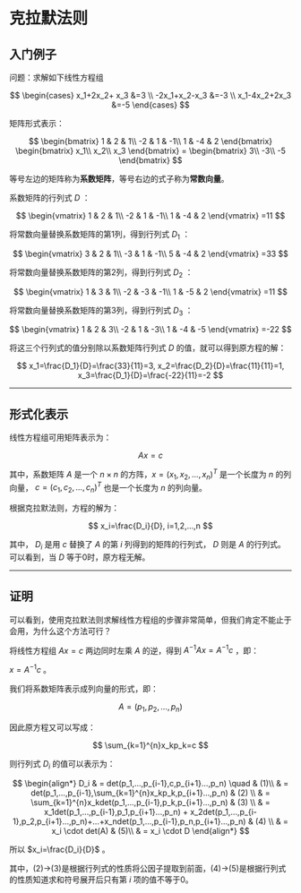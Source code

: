 # 克拉默法则

## 入门例子

问题：求解如下线性方程组

$$
\begin{cases} x_1+2x_2+ x_3 &=3 \\ -2x_1+x_2-x_3 &=-3  \\ x_1-4x_2+2x_3 &=-5 \end{cases}
$$

矩阵形式表示：

$$
\begin{bmatrix} 1 & 2 &  1\\  -2 & 1 & -1\\  1 & -4 & 2 \end{bmatrix} \begin{bmatrix} x_1\\  x_2\\  x_3 \end{bmatrix} = \begin{bmatrix} 3\\  -3\\  -5 \end{bmatrix}
$$

等号左边的矩阵称为**系数矩阵**，等号右边的式子称为**常数向量**。

系数矩阵的行列式 $D$ ：

$$
\begin{vmatrix} 1 & 2 &  1\\  -2 & 1 & -1\\  1 & -4 & 2 \end{vmatrix} =11
$$

将常数向量替换系数矩阵的第1列，得到行列式 $D_1$ ：

$$
\begin{vmatrix} 3 & 2 &  1\\  -3 & 1 & -1\\  5 & -4 & 2 \end{vmatrix} =33
$$

将常数向量替换系数矩阵的第2列，得到行列式 $D_2$ ：

$$
\begin{vmatrix} 1 & 3 &  1\\  -2 & -3 & -1\\  1 & -5 & 2 \end{vmatrix} =11
$$

将常数向量替换系数矩阵的第3列，得到行列式 $D_3$ ：

$$
\begin{vmatrix} 1 & 2 &  3\\  -2 & 1 & -3\\  1 & -4 & -5 \end{vmatrix} =-22
$$

将这三个行列式的值分别除以系数矩阵行列式 $D$ 的值，就可以得到原方程的解：

$$
x_1=\frac{D_1}{D}=\frac{33}{11}=3, x_2=\frac{D_2}{D}=\frac{11}{11}=1, x_3=\frac{D_1}{D}=\frac{-22}{11}=-2
$$

---

## 形式化表示

线性方程组可用矩阵表示为：

$$
Ax=c
$$

其中，系数矩阵 $A$ 是一个 $n \times n$ 的方阵，$x=(x_1,x_2,...,x_n)^T$ 是一个长度为 $n$ 的列向量， $c=(c_1,c_2,...,c_n)^T$ 也是一个长度为 $n$ 的列向量。

根据克拉默法则，方程的解为：

$$
x_i=\frac{D_i}{D}, i=1,2,...,n
$$

其中， $D_i$ 是用 $c$ 替换了 $A$ 的第 $i$ 列得到的矩阵的行列式， $D$ 则是 $A$ 的行列式。可以看到，当 $D$ 等于0时，原方程无解。

---

## 证明

可以看到，使用克拉默法则求解线性方程组的步骤非常简单，但我们肯定不能止于会用，为什么这个方法可行？

将线性方程组 $Ax=c$ 两边同时左乘 $A$ 的逆，得到 $A^{-1}Ax=A^{-1}c$ ，即：

$x=A^{-1}c$ 。

我们将系数矩阵表示成列向量的形式，即：

$$
A=(p_1,p_2,...,p_n)
$$

因此原方程又可以写成：

$$
\sum_{k=1}^{n}x_kp_k=c
$$

则行列式 $D_i$ 的值可以表示为：

$$
\begin{align*} D_i & = det(p_1,...,p_{i-1},c,p_{i+1}...,p_n)  \quad  & (1)\\       & = det(p_1,...,p_{i-1},\sum_{k=1}^{n}x_kp_k,p_{i+1}...,p_n)  & (2) \\      & = \sum_{k=1}^{n}x_kdet(p_1,...,p_{i-1},p_k,p_{i+1}...,p_n)  & (3) \\     & = x_1det(p_1,...,p_{i-1},p_1,p_{i+1}...,p_n) + x_2det(p_1,...,p_{i-1},p_2,p_{i+1}...,p_n)+...+x_ndet(p_1,...,p_{i-1},p_n,p_{i+1}...,p_n) & (4) \\     & = x_i \cdot det(A) & (5)\\     & = x_i \cdot D \end{align*}
$$

所以 $x_i=\frac{D_i}{D}$ 。

其中，\(2\)->\(3\)是根据行列式的性质将公因子提取到前面，\(4\)->\(5\)是根据行列式的性质知道求和符号展开后只有第 $i$ 项的值不等于0。
